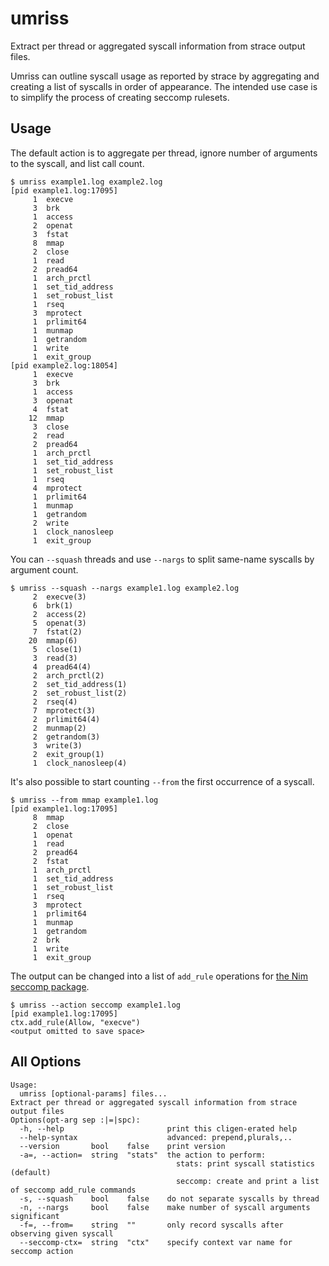 # umriss

Extract per thread or aggregated syscall information from strace output files.

Umriss can outline syscall usage as reported by strace by aggregating and
creating a list of syscalls in order of appearance.
The intended use case is to simplify the process of creating seccomp rulesets.

## Usage

The default action is to aggregate per thread, ignore number of arguments to the syscall, and list call count.

```
$ umriss example1.log example2.log
[pid example1.log:17095]
     1  execve
     3  brk
     1  access
     2  openat
     3  fstat
     8  mmap
     2  close
     1  read
     2  pread64
     1  arch_prctl
     1  set_tid_address
     1  set_robust_list
     1  rseq
     3  mprotect
     1  prlimit64
     1  munmap
     1  getrandom
     1  write
     1  exit_group
[pid example2.log:18054]
     1  execve
     3  brk
     1  access
     3  openat
     4  fstat
    12  mmap
     3  close
     2  read
     2  pread64
     1  arch_prctl
     1  set_tid_address
     1  set_robust_list
     1  rseq
     4  mprotect
     1  prlimit64
     1  munmap
     1  getrandom
     2  write
     1  clock_nanosleep
     1  exit_group
```

You can `--squash` threads and use `--nargs` to split same-name syscalls by
argument count.

```
$ umriss --squash --nargs example1.log example2.log
     2  execve(3)
     6  brk(1)
     2  access(2)
     5  openat(3)
     7  fstat(2)
    20  mmap(6)
     5  close(1)
     3  read(3)
     4  pread64(4)
     2  arch_prctl(2)
     2  set_tid_address(1)
     2  set_robust_list(2)
     2  rseq(4)
     7  mprotect(3)
     2  prlimit64(4)
     2  munmap(2)
     2  getrandom(3)
     3  write(3)
     2  exit_group(1)
     1  clock_nanosleep(4)
```

It's also possible to start counting `--from` the first occurrence of a syscall.

```
$ umriss --from mmap example1.log
[pid example1.log:17095]
     8  mmap
     2  close
     1  openat
     1  read
     2  pread64
     2  fstat
     1  arch_prctl
     1  set_tid_address
     1  set_robust_list
     1  rseq
     3  mprotect
     1  prlimit64
     1  munmap
     1  getrandom
     2  brk
     1  write
     1  exit_group
```

The output can be changed into a list of `add_rule` operations for [the Nim seccomp package](https://github.com/FedericoCeratto/nim-seccomp).

```
$ umriss --action seccomp example1.log
[pid example1.log:17095]
ctx.add_rule(Allow, "execve")
<output omitted to save space>
```

## All Options
```
Usage:
  umriss [optional-params] files...
Extract per thread or aggregated syscall information from strace output files
Options(opt-arg sep :|=|spc):
  -h, --help                       print this cligen-erated help
  --help-syntax                    advanced: prepend,plurals,..
  --version       bool    false    print version
  -a=, --action=  string  "stats"  the action to perform:
                                     stats: print syscall statistics (default)
                                     seccomp: create and print a list of seccomp add_rule commands
  -s, --squash    bool    false    do not separate syscalls by thread
  -n, --nargs     bool    false    make number of syscall arguments significant
  -f=, --from=    string  ""       only record syscalls after observing given syscall
  --seccomp-ctx=  string  "ctx"    specify context var name for seccomp action
```